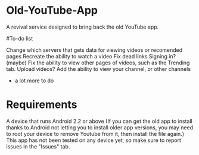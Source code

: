 # Old-YouTube-App
A revival service designed to bring back the old YouTube app.

#To-do list

Change which servers that gets data for viewing videos or recomended pages
Recreate the ability to watch a video
Fix dead links
Signing in? (maybe)
Fix the ability to view other pages of videos, such as the Trending tab.
Upload videos?
Add the ability to view your channel, or other channels
- a lot more to do

# Requirements

A device that runs Android 2.2 or above (If you can get the old app to install thanks to Android not letting you to install older app versions, you may need to root your device to remove Youtube from it, then install the file again.)
This app has not been tested on any device yet, so make sure to report issues in the "Issues" tab.
